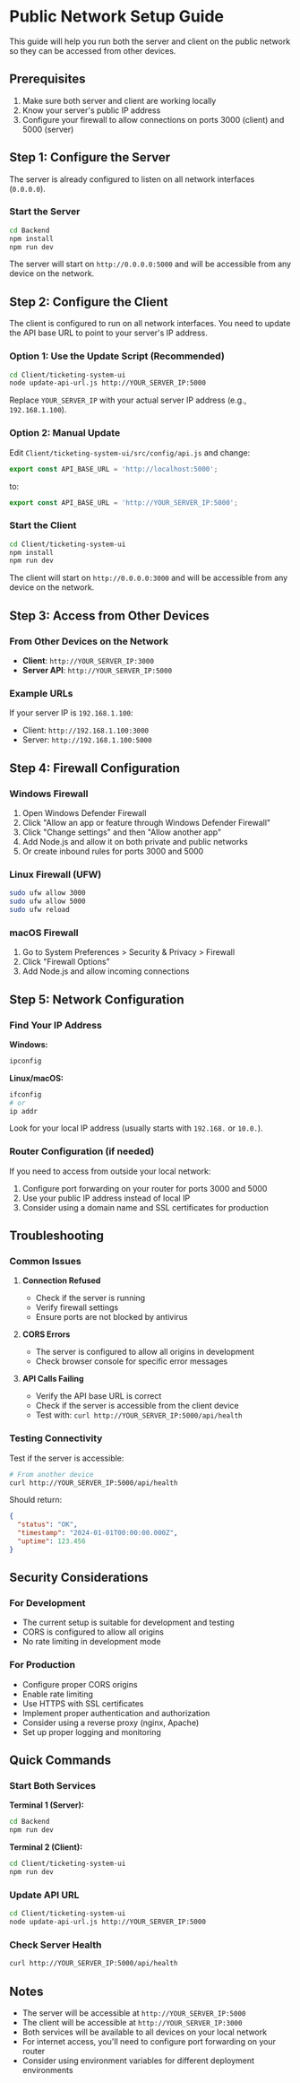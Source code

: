 # Public Network Setup Guide

This guide will help you run both the server and client on the public network so they can be accessed from other devices.

## Prerequisites

1. Make sure both server and client are working locally
2. Know your server's public IP address
3. Configure your firewall to allow connections on ports 3000 (client) and 5000 (server)

## Step 1: Configure the Server

The server is already configured to listen on all network interfaces (`0.0.0.0`). 

### Start the Server

```bash
cd Backend
npm install
npm run dev
```

The server will start on `http://0.0.0.0:5000` and will be accessible from any device on the network.

## Step 2: Configure the Client

The client is configured to run on all network interfaces. You need to update the API base URL to point to your server's IP address.

### Option 1: Use the Update Script (Recommended)

```bash
cd Client/ticketing-system-ui
node update-api-url.js http://YOUR_SERVER_IP:5000
```

Replace `YOUR_SERVER_IP` with your actual server IP address (e.g., `192.168.1.100`).

### Option 2: Manual Update

Edit `Client/ticketing-system-ui/src/config/api.js` and change:

```javascript
export const API_BASE_URL = 'http://localhost:5000';
```

to:

```javascript
export const API_BASE_URL = 'http://YOUR_SERVER_IP:5000';
```

### Start the Client

```bash
cd Client/ticketing-system-ui
npm install
npm run dev
```

The client will start on `http://0.0.0.0:3000` and will be accessible from any device on the network.

## Step 3: Access from Other Devices

### From Other Devices on the Network

- **Client**: `http://YOUR_SERVER_IP:3000`
- **Server API**: `http://YOUR_SERVER_IP:5000`

### Example URLs

If your server IP is `192.168.1.100`:
- Client: `http://192.168.1.100:3000`
- Server: `http://192.168.1.100:5000`

## Step 4: Firewall Configuration

### Windows Firewall

1. Open Windows Defender Firewall
2. Click "Allow an app or feature through Windows Defender Firewall"
3. Click "Change settings" and then "Allow another app"
4. Add Node.js and allow it on both private and public networks
5. Or create inbound rules for ports 3000 and 5000

### Linux Firewall (UFW)

```bash
sudo ufw allow 3000
sudo ufw allow 5000
sudo ufw reload
```

### macOS Firewall

1. Go to System Preferences > Security & Privacy > Firewall
2. Click "Firewall Options"
3. Add Node.js and allow incoming connections

## Step 5: Network Configuration

### Find Your IP Address

**Windows:**
```cmd
ipconfig
```

**Linux/macOS:**
```bash
ifconfig
# or
ip addr
```

Look for your local IP address (usually starts with `192.168.` or `10.0.`).

### Router Configuration (if needed)

If you need to access from outside your local network:
1. Configure port forwarding on your router for ports 3000 and 5000
2. Use your public IP address instead of local IP
3. Consider using a domain name and SSL certificates for production

## Troubleshooting

### Common Issues

1. **Connection Refused**
   - Check if the server is running
   - Verify firewall settings
   - Ensure ports are not blocked by antivirus

2. **CORS Errors**
   - The server is configured to allow all origins in development
   - Check browser console for specific error messages

3. **API Calls Failing**
   - Verify the API base URL is correct
   - Check if the server is accessible from the client device
   - Test with: `curl http://YOUR_SERVER_IP:5000/api/health`

### Testing Connectivity

Test if the server is accessible:

```bash
# From another device
curl http://YOUR_SERVER_IP:5000/api/health
```

Should return:
```json
{
  "status": "OK",
  "timestamp": "2024-01-01T00:00:00.000Z",
  "uptime": 123.456
}
```

## Security Considerations

### For Development
- The current setup is suitable for development and testing
- CORS is configured to allow all origins
- No rate limiting in development mode

### For Production
- Configure proper CORS origins
- Enable rate limiting
- Use HTTPS with SSL certificates
- Implement proper authentication and authorization
- Consider using a reverse proxy (nginx, Apache)
- Set up proper logging and monitoring

## Quick Commands

### Start Both Services

**Terminal 1 (Server):**
```bash
cd Backend
npm run dev
```

**Terminal 2 (Client):**
```bash
cd Client/ticketing-system-ui
npm run dev
```

### Update API URL
```bash
cd Client/ticketing-system-ui
node update-api-url.js http://YOUR_SERVER_IP:5000
```

### Check Server Health
```bash
curl http://YOUR_SERVER_IP:5000/api/health
```

## Notes

- The server will be accessible at `http://YOUR_SERVER_IP:5000`
- The client will be accessible at `http://YOUR_SERVER_IP:3000`
- Both services will be available to all devices on your local network
- For internet access, you'll need to configure port forwarding on your router
- Consider using environment variables for different deployment environments 